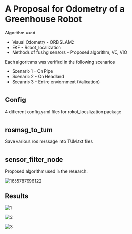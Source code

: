 # A Proposal for Odometry of a Greenhouse Robot
 Algorithm used
+ Visual Odometry - ORB SLAM2     
+ EKF - Robot_localization  
+ Methods of fusing sensors - Proposed algorithm, VO, VIO

Each algorithms was verified in the following scenarios
+ Scenario 1 - On Pipe
+ Scenario 2 - On Headland
+ Sceanrio 3 - Entire enviornment (Validation)  
#
## Config 
4 different config.yaml files for robot_localization package
#
## rosmsg_to_tum
Save various ros message into TUM.txt files
#
## sensor_filter_node
Proposed algorithm used in the research.   

![1655787996122](https://user-images.githubusercontent.com/91611693/174720739-19e52cbb-3012-451e-9086-c3f2e18700e2.png)

## Results
![1](https://user-images.githubusercontent.com/91611693/174722952-ab03069d-d94b-4de2-971e-a3d394d57a10.png)

![2](https://user-images.githubusercontent.com/91611693/174722963-1ee98568-b642-4176-bcdd-59983c74aa96.png)

![3](https://user-images.githubusercontent.com/91611693/174722970-abccb97a-f693-4aa7-b035-f866dc29d669.png)
